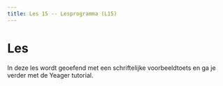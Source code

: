 ```yaml
---
title: Les 15 -- Lesprogramma (L15)
---
```


# Les

In deze les wordt geoefend met een schriftelijke voorbeeldtoets en ga je verder met de Yeager tutorial.
